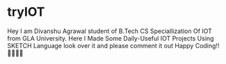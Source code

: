 # tryIOT
Hey I am Divanshu Agrawal student of B.Tech CS Speciallization Of IOT from GLA University.
Here I Made Some Daily-Useful IOT Projects Using SKETCH Language look over it and please comment it out
Happy Coding!!🧑‍💻🧑‍💻
